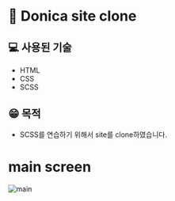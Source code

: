 # 🎨 Donica site clone

## 💻 사용된 기술
* HTML
* CSS
* SCSS

## 😁 목적
* SCSS를 연습하기 위해서 site를 clone하였습니다.

# main screen
![main](https://user-images.githubusercontent.com/85764782/170316214-c816a13d-136c-46f8-b2f5-8b92e1ebaadf.png)
